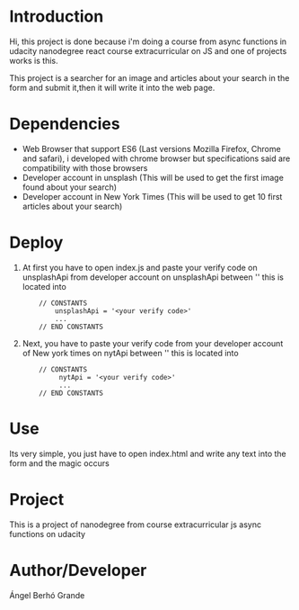 # Introduction

Hi, this project is done because i'm doing a course from async functions in udacity
nanodegree react course extracurricular on JS and one of projects works is this.

This project is a searcher for an image and articles about your search in the form and
submit it,then it will write it into the web page.

# Dependencies

- Web Browser that support ES6 (Last versions Mozilla Firefox, Chrome and safari), i
developed with chrome browser but specifications said are compatibility with those browsers
- Developer account in unsplash (This will be used to get the first image found about your
search)
- Developer account in New York Times (This will be used to get 10 first articles about your
search)

# Deploy

1. At first you have to open index.js and paste your verify code on unsplashApi from
developer account on unsplashApi between '' this is located into
    ```
        // CONSTANTS
            unsplashApi = '<your verify code>'
            ...
        // END CONSTANTS
    ```

2. Next, you have to paste your verify code from your developer account
of New york times on nytApi between '' this is located into
   ```
       // CONSTANTS
            nytApi = '<your verify code>'
            ...
       // END CONSTANTS
   ```

# Use

Its very simple, you just have to open index.html and write any text into the form and the magic
occurs


# Project

This is a project of nanodegree from course extracurricular js async functions on udacity

# Author/Developer

Ángel Berhó Grande

